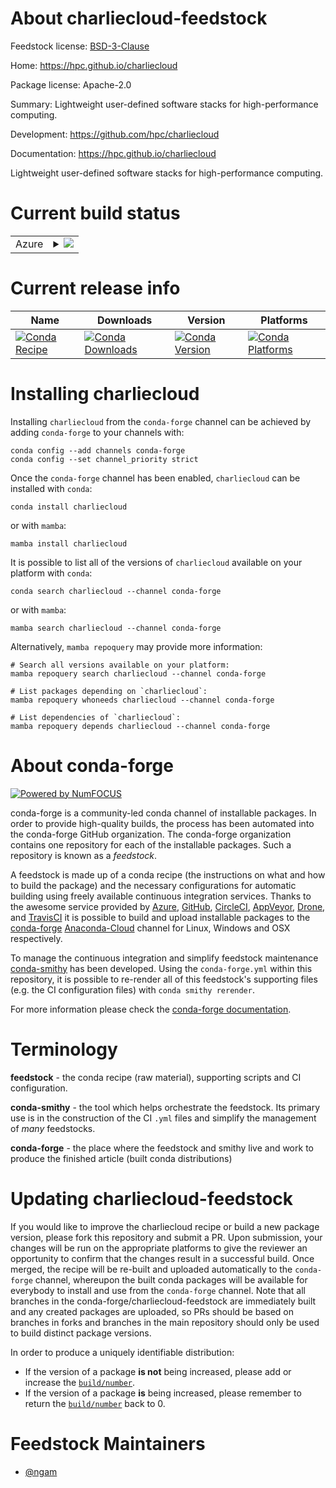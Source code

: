 About charliecloud-feedstock
============================

Feedstock license: [BSD-3-Clause](https://github.com/conda-forge/charliecloud-feedstock/blob/main/LICENSE.txt)

Home: https://hpc.github.io/charliecloud

Package license: Apache-2.0

Summary: Lightweight user-defined software stacks for high-performance computing.

Development: https://github.com/hpc/charliecloud

Documentation: https://hpc.github.io/charliecloud

Lightweight user-defined software stacks for high-performance computing.

Current build status
====================


<table>
    
  <tr>
    <td>Azure</td>
    <td>
      <details>
        <summary>
          <a href="https://dev.azure.com/conda-forge/feedstock-builds/_build/latest?definitionId=14874&branchName=main">
            <img src="https://dev.azure.com/conda-forge/feedstock-builds/_apis/build/status/charliecloud-feedstock?branchName=main">
          </a>
        </summary>
        <table>
          <thead><tr><th>Variant</th><th>Status</th></tr></thead>
          <tbody><tr>
              <td>linux_64_python3.10.____cpython</td>
              <td>
                <a href="https://dev.azure.com/conda-forge/feedstock-builds/_build/latest?definitionId=14874&branchName=main">
                  <img src="https://dev.azure.com/conda-forge/feedstock-builds/_apis/build/status/charliecloud-feedstock?branchName=main&jobName=linux&configuration=linux%20linux_64_python3.10.____cpython" alt="variant">
                </a>
              </td>
            </tr><tr>
              <td>linux_64_python3.11.____cpython</td>
              <td>
                <a href="https://dev.azure.com/conda-forge/feedstock-builds/_build/latest?definitionId=14874&branchName=main">
                  <img src="https://dev.azure.com/conda-forge/feedstock-builds/_apis/build/status/charliecloud-feedstock?branchName=main&jobName=linux&configuration=linux%20linux_64_python3.11.____cpython" alt="variant">
                </a>
              </td>
            </tr><tr>
              <td>linux_64_python3.12.____cpython</td>
              <td>
                <a href="https://dev.azure.com/conda-forge/feedstock-builds/_build/latest?definitionId=14874&branchName=main">
                  <img src="https://dev.azure.com/conda-forge/feedstock-builds/_apis/build/status/charliecloud-feedstock?branchName=main&jobName=linux&configuration=linux%20linux_64_python3.12.____cpython" alt="variant">
                </a>
              </td>
            </tr><tr>
              <td>linux_64_python3.8.____cpython</td>
              <td>
                <a href="https://dev.azure.com/conda-forge/feedstock-builds/_build/latest?definitionId=14874&branchName=main">
                  <img src="https://dev.azure.com/conda-forge/feedstock-builds/_apis/build/status/charliecloud-feedstock?branchName=main&jobName=linux&configuration=linux%20linux_64_python3.8.____cpython" alt="variant">
                </a>
              </td>
            </tr><tr>
              <td>linux_64_python3.9.____73_pypy</td>
              <td>
                <a href="https://dev.azure.com/conda-forge/feedstock-builds/_build/latest?definitionId=14874&branchName=main">
                  <img src="https://dev.azure.com/conda-forge/feedstock-builds/_apis/build/status/charliecloud-feedstock?branchName=main&jobName=linux&configuration=linux%20linux_64_python3.9.____73_pypy" alt="variant">
                </a>
              </td>
            </tr><tr>
              <td>linux_64_python3.9.____cpython</td>
              <td>
                <a href="https://dev.azure.com/conda-forge/feedstock-builds/_build/latest?definitionId=14874&branchName=main">
                  <img src="https://dev.azure.com/conda-forge/feedstock-builds/_apis/build/status/charliecloud-feedstock?branchName=main&jobName=linux&configuration=linux%20linux_64_python3.9.____cpython" alt="variant">
                </a>
              </td>
            </tr>
          </tbody>
        </table>
      </details>
    </td>
  </tr>
</table>

Current release info
====================

| Name | Downloads | Version | Platforms |
| --- | --- | --- | --- |
| [![Conda Recipe](https://img.shields.io/badge/recipe-charliecloud-green.svg)](https://anaconda.org/conda-forge/charliecloud) | [![Conda Downloads](https://img.shields.io/conda/dn/conda-forge/charliecloud.svg)](https://anaconda.org/conda-forge/charliecloud) | [![Conda Version](https://img.shields.io/conda/vn/conda-forge/charliecloud.svg)](https://anaconda.org/conda-forge/charliecloud) | [![Conda Platforms](https://img.shields.io/conda/pn/conda-forge/charliecloud.svg)](https://anaconda.org/conda-forge/charliecloud) |

Installing charliecloud
=======================

Installing `charliecloud` from the `conda-forge` channel can be achieved by adding `conda-forge` to your channels with:

```
conda config --add channels conda-forge
conda config --set channel_priority strict
```

Once the `conda-forge` channel has been enabled, `charliecloud` can be installed with `conda`:

```
conda install charliecloud
```

or with `mamba`:

```
mamba install charliecloud
```

It is possible to list all of the versions of `charliecloud` available on your platform with `conda`:

```
conda search charliecloud --channel conda-forge
```

or with `mamba`:

```
mamba search charliecloud --channel conda-forge
```

Alternatively, `mamba repoquery` may provide more information:

```
# Search all versions available on your platform:
mamba repoquery search charliecloud --channel conda-forge

# List packages depending on `charliecloud`:
mamba repoquery whoneeds charliecloud --channel conda-forge

# List dependencies of `charliecloud`:
mamba repoquery depends charliecloud --channel conda-forge
```


About conda-forge
=================

[![Powered by
NumFOCUS](https://img.shields.io/badge/powered%20by-NumFOCUS-orange.svg?style=flat&colorA=E1523D&colorB=007D8A)](https://numfocus.org)

conda-forge is a community-led conda channel of installable packages.
In order to provide high-quality builds, the process has been automated into the
conda-forge GitHub organization. The conda-forge organization contains one repository
for each of the installable packages. Such a repository is known as a *feedstock*.

A feedstock is made up of a conda recipe (the instructions on what and how to build
the package) and the necessary configurations for automatic building using freely
available continuous integration services. Thanks to the awesome service provided by
[Azure](https://azure.microsoft.com/en-us/services/devops/), [GitHub](https://github.com/),
[CircleCI](https://circleci.com/), [AppVeyor](https://www.appveyor.com/),
[Drone](https://cloud.drone.io/welcome), and [TravisCI](https://travis-ci.com/)
it is possible to build and upload installable packages to the
[conda-forge](https://anaconda.org/conda-forge) [Anaconda-Cloud](https://anaconda.org/)
channel for Linux, Windows and OSX respectively.

To manage the continuous integration and simplify feedstock maintenance
[conda-smithy](https://github.com/conda-forge/conda-smithy) has been developed.
Using the ``conda-forge.yml`` within this repository, it is possible to re-render all of
this feedstock's supporting files (e.g. the CI configuration files) with ``conda smithy rerender``.

For more information please check the [conda-forge documentation](https://conda-forge.org/docs/).

Terminology
===========

**feedstock** - the conda recipe (raw material), supporting scripts and CI configuration.

**conda-smithy** - the tool which helps orchestrate the feedstock.
                   Its primary use is in the construction of the CI ``.yml`` files
                   and simplify the management of *many* feedstocks.

**conda-forge** - the place where the feedstock and smithy live and work to
                  produce the finished article (built conda distributions)


Updating charliecloud-feedstock
===============================

If you would like to improve the charliecloud recipe or build a new
package version, please fork this repository and submit a PR. Upon submission,
your changes will be run on the appropriate platforms to give the reviewer an
opportunity to confirm that the changes result in a successful build. Once
merged, the recipe will be re-built and uploaded automatically to the
`conda-forge` channel, whereupon the built conda packages will be available for
everybody to install and use from the `conda-forge` channel.
Note that all branches in the conda-forge/charliecloud-feedstock are
immediately built and any created packages are uploaded, so PRs should be based
on branches in forks and branches in the main repository should only be used to
build distinct package versions.

In order to produce a uniquely identifiable distribution:
 * If the version of a package **is not** being increased, please add or increase
   the [``build/number``](https://docs.conda.io/projects/conda-build/en/latest/resources/define-metadata.html#build-number-and-string).
 * If the version of a package **is** being increased, please remember to return
   the [``build/number``](https://docs.conda.io/projects/conda-build/en/latest/resources/define-metadata.html#build-number-and-string)
   back to 0.

Feedstock Maintainers
=====================

* [@ngam](https://github.com/ngam/)

